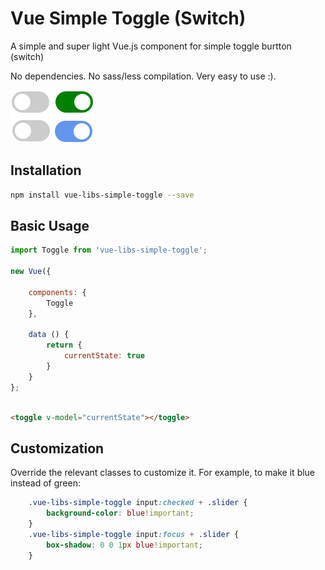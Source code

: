 # Vue Simple Toggle (Switch)

A simple and super light Vue.js component for simple toggle burtton (switch)

No dependencies. No sass/less compilation. Very easy to use :).

<img src="https://raw.githubusercontent.com/AlexLibs/vue-libs-simple-toggle/master/demo/vue-libs-simple-toggle-demo.png" /><br>

## Installation

```bash
npm install vue-libs-simple-toggle --save
```

## Basic Usage

```javascript
import Toggle from 'vue-libs-simple-toggle';

new Vue({

    components: {
        Toggle
    },

    data () {
        return {
            currentState: true
        }
    }
};
```

```html

<toggle v-model="currentState"></toggle>

```

## Customization

Override the relevant classes to customize it. For example, to make it blue instead of green:

```css
    .vue-libs-simple-toggle input:checked + .slider {
        background-color: blue!important;
    }
    .vue-libs-simple-toggle input:focus + .slider {
        box-shadow: 0 0 1px blue!important;
    }
```
